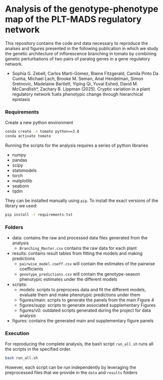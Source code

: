# Analysis of the genotype-phenotype map of the PLT-MADS regulatory network

This repository contains the code and data necessary to reproduce the analses and figures presented in the following publication in which we study the genetic architecture of inflorescence branching in tomato by combining genetic perturbations of two pairs of paralog genes in a gene regulatory network. 

- Sophia G. Zebell, Carlos Martí-Gómez, Blaine Fitzgerald, Camila Pinto Da Cunha, Michael Lach, Brooke M. Seman, Anat Hendelman, Simon Sretnovic, Madelaine Bartlett, Yiping Qi, Yuval Eshed, David M. McCandlish*, Zachary B. Lippman (2025). Cryptic variation in a plant regulatory network fuels phenotypic change through hierarchical epistasis

### Requirements

Create a new python environment

```bash
conda create -n tomato python==3.8
conda activate tomato
```

Running the scripts for the analysis requires a series of python libraries 

- numpy
- pandas
- scipy
- statsmodels
- torch
- matplotlib
- seaborn
- tqdm

They can be installed manually using `pip`. To install the exact versions of the library we used:

```bash
pip install -r requirements.txt
```

### Folders

- data: contains the raw and processed data files generated from the analysis
  - `Branching_Master.csv` contains the raw data for each plant
- results: contains result tables from fitting the models and making predictions
  - `pairwise_model.coeff.csv` will contain the estimates of the pairwise coefficients
  - `genotype_predictions.csv` will contain the genotype-season phenotypic estimates under the different models
- scripts: 
  - models: scripts to preprocess data and fit the different models, evaluate them and make phenotypic predictions under them 
  - figures/main: scripts to generate the panels from the main Figure 4
  - figures/supp: scripts to generate associated supplementary Figures
  - figures/v0: outdated scripts generated during the project for data analysis
- figures: contains the generated main and supplementary figure panels

### Execution

For reproducing the complete analysis, the bash script  `run_all.sh` runs all the scripts in the specified order.

```bash
bash run_all.sh
```

However, each script can be run independently by leveraging the preprocessed files that we provide in the `data` and `results` folders



